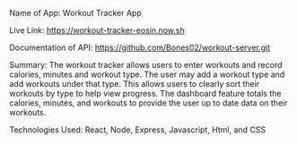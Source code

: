 Name of App: Workout Tracker App

Live Link: https://workout-tracker-eosin.now.sh

Documentation of API: https://github.com/Bones02/workout-server.git

Summary: The workout tracker allows users to enter workouts and record calories, minutes and workout type. The user may add a workout type and add workouts under that type. This allows users to clearly sort their workouts by type to help view progress. The dashboard feature totals the calories, minutes, and workouts to provide the user up to date data on their workouts.

Technologies Used: React, Node, Express, Javascript, Html, and CSS
